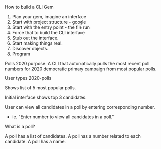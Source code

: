 How to build a CLI Gem

1. Plan your gem, imagine an interface
2. Start with project structure - google
3. Start with the entry point - the file run
4. Force that to build the CLI interface
5. Stub out the interface.
6. Start making things real.
7. Discover objects.
8. Program

Polls 2020 purpose: A CLI that automatically pulls the most recent poll numbers for 2020 democratic primary campaign from most popular polls.

User types 2020-polls

Shows list of 5 most popular polls.

Initial interface shows top 3 candidates.

User can view all candidates in a poll by entering corresponding number.
 - ie. "Enter number to view all candidates in a poll."

 What is a poll?

 A poll has a list of candidates.
 A poll has a number related to each candidate.
 A poll has a name.
